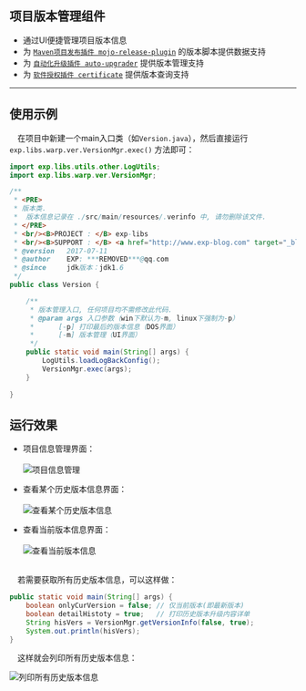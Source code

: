 ## 项目版本管理组件

- 通过UI便捷管理项目版本信息
- 为 [`Maven项目发布插件 mojo-release-plugin`](https://github.com/lyy289065406/mojo-release-plugin) 的版本脚本提供数据支持
- 为 [`自动化升级插件 auto-upgrader`](https://github.com/lyy289065406/auto-upgrader) 提供版本管理支持
- 为 [`软件授权插件 certificate`](https://github.com/lyy289065406/certificate) 提供版本查询支持

--------

## 使用示例


　在项目中新建一个main入口类（如`Version.java`），然后直接运行 `exp.libs.warp.ver.VersionMgr.exec()` 方法即可： 

```java
import exp.libs.utils.other.LogUtils;
import exp.libs.warp.ver.VersionMgr;

/**
 * <PRE>
 * 版本类.
 *  版本信息记录在 ./src/main/resources/.verinfo 中, 请勿删除该文件.
 * </PRE>
 * <br/><B>PROJECT : </B> exp-libs
 * <br/><B>SUPPORT : </B> <a href="http://www.exp-blog.com" target="_blank">www.exp-blog.com</a> 
 * @version   2017-07-11
 * @author    EXP: ***REMOVED***@qq.com
 * @since     jdk版本：jdk1.6
 */
public class Version {

	/**
	 * 版本管理入口, 任何项目均不需修改此代码.
	 * @param args 入口参数（win下默认为-m, linux下强制为-p）
	 * 		[-p] 打印最后的版本信息（DOS界面）
	 * 		[-m] 版本管理（UI界面）
	 */
	public static void main(String[] args) {
		LogUtils.loadLogBackConfig();
		VersionMgr.exec(args);
	}
	
}
```

## 运行效果

- 项目信息管理界面：<br/><br/>
![项目信息管理](https://raw.githubusercontent.com/lyy289065406/exp-libs/master/exp-libs/doc/07_%E6%BC%94%E7%A4%BA%E6%96%87%E6%A1%A3/01-%E9%A1%B9%E7%9B%AE%E4%BF%A1%E6%81%AF%E7%AE%A1%E7%90%86.png)

- 查看某个历史版本信息界面：<br/><br/>
![查看某个历史版本信息](https://raw.githubusercontent.com/lyy289065406/exp-libs/master/exp-libs/doc/07_%E6%BC%94%E7%A4%BA%E6%96%87%E6%A1%A3/02-%E6%9F%A5%E7%9C%8B%E6%9F%90%E4%B8%AA%E5%8E%86%E5%8F%B2%E7%89%88%E6%9C%AC%E4%BF%A1%E6%81%AF.png)

- 查看当前版本信息界面：<br/><br/>
![查看当前版本信息](https://raw.githubusercontent.com/lyy289065406/exp-libs/master/exp-libs/doc/07_%E6%BC%94%E7%A4%BA%E6%96%87%E6%A1%A3/03-%E6%9F%A5%E7%9C%8B%E5%BD%93%E5%89%8D%E7%89%88%E6%9C%AC%E4%BF%A1%E6%81%AF.png)


<br/>　若需要获取所有历史版本信息，可以这样做：

```java
public static void main(String[] args) {
	boolean onlyCurVersion = false;	// 仅当前版本(即最新版本)
	boolean detailHistoty = true;	// 打印历史版本升级内容详单
	String hisVers = VersionMgr.getVersionInfo(false, true);
	System.out.println(hisVers);
}
```

　这样就会列印所有历史版本信息：

![列印所有历史版本信息](https://raw.githubusercontent.com/lyy289065406/exp-libs/master/exp-libs/doc/07_%E6%BC%94%E7%A4%BA%E6%96%87%E6%A1%A3/04-%E5%88%97%E5%8D%B0%E6%89%80%E6%9C%89%E5%8E%86%E5%8F%B2%E7%89%88%E6%9C%AC%E4%BF%A1%E6%81%AF.png)


